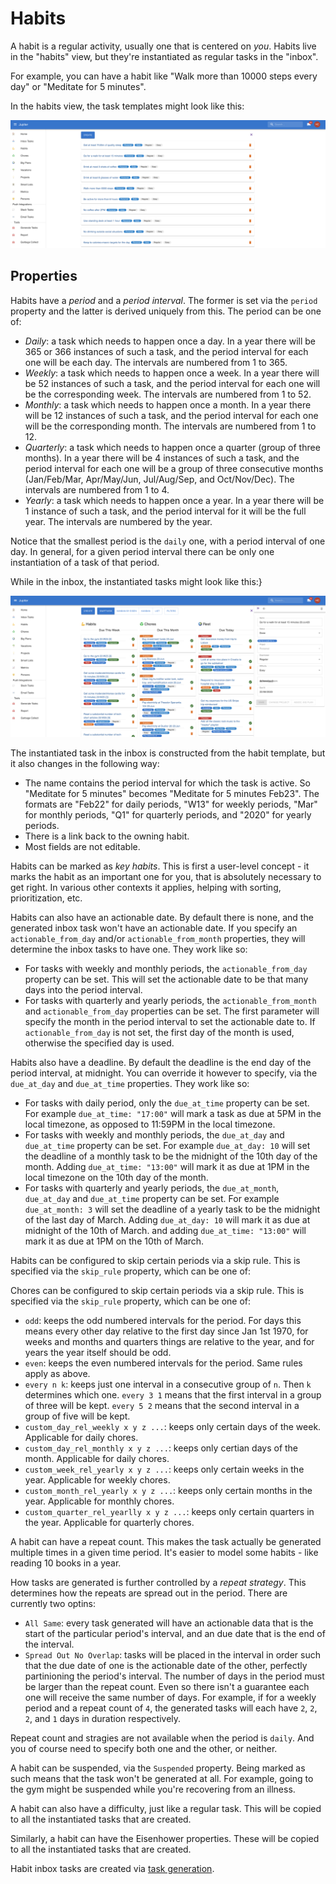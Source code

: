 # Habits

A habit is a regular activity, usually one that is centered on _you_. Habits live in the
"habits" view, but they're instantiated as regular tasks in the "inbox".

For example, you can have a habit like "Walk more than 10000 steps every day" or
"Meditate for 5 minutes".

In the habits view, the task templates might look like this:

![Habits Overview](../assets/habits-overview.png)

## Properties

Habits have a _period_ and a _period interval_. The former is set via the `period`
property and the latter is derived uniquely from this. The period can be one of:

* _Daily_: a task which needs to happen once a day. In a year there will be 365 or 366
  instances of such a task, and the period interval for each one will be each day. The
  intervals are numbered from 1 to 365.
* _Weekly_: a task which needs to happen once a week. In a year there will be 52
  instances of such a task, and the period interval for each one will be the corresponding
  week. The intervals are numbered from 1 to 52.
* _Monthly_: a task which needs to happen once a month. In a year there will be 12
  instances of such a task, and the period interval for each one will be the corresponding
  month. The intervals are numbered from 1 to 12.
* _Quarterly_: a task which needs to happen once a quarter (group of three months). In a
  year there will be 4 instances of such a task, and the period interval for each one will
  be a group of three consecutive months (Jan/Feb/Mar, Apr/May/Jun, Jul/Aug/Sep, and Oct/Nov/Dec).
  The intervals are numbered from 1 to 4.
* _Yearly_: a task which needs to happen once a year. In a year there will be 1 instance
  of such a task, and the period interval for it will be the full year. The intervals
  are numbered by the year.

Notice that the smallest period is the `daily` one, with a period interval of one day. In
general, for a given period interval there can be only one instantiation of a task of that
period.

While in the inbox, the instantiated tasks might look like this:}

![Inbox Task from Habit](../assets/habits-inbox-task.png)

The instantiated task in the inbox is constructed from the habit template, but
it also changes in the following way:

* The name contains the period interval for which the task is active. So "Meditate for 5 minutes"
  becomes "Meditate for 5 minutes Feb23". The formats are "Feb22" for daily periods,
  "W13" for weekly periods, "Mar" for monthly periods, "Q1" for quarterly periods,
  and "2020" for yearly periods.
* There is a link back to the owning habit.
* Most fields are not editable.

Habits can be marked as _key habits_. This is first a user-level concept - it marks
the habit as an important one for you, that is absolutely necessary to get right. In
various other contexts it applies, helping with sorting, prioritization, etc.

Habits can also have an actionable date. By default there is none, and the generated
inbox task won't have an actionable date. If you specify an `actionable_from_day` and/or
`actionable_from_month` properties, they will determine the inbox tasks to have one. They work like
so:

* For tasks with weekly and monthly periods, the `actionable_from_day` property can be set. This
  will set the actionable date to be that many days into the period interval.
* For tasks with quarterly and yearly periods, the `actionable_from_month` and `actionable_from_day`
  properties can be set. The first parameter will specify the month in the period interval to
  set the actionable date to. If `actionable_from_day` is not set, the first day of the month is
  used, otherwise the specified day is used.

Habits also have a deadline. By default the deadline is the end day of the period
interval, at midnight. You can override it however to specify, via the `due_at_day` and
`due_at_time` properties. They work like so:

* For tasks with daily period, only the `due_at_time` property can be set. For example
  `due_at_time: "17:00"` will mark a task as due at 5PM in the local timezone, as opposed
  to 11:59PM in the local timezone.
* For tasks with weekly and monthly periods, the `due_at_day` and `due_at_time` property
  can be set. For example `due_at_day: 10` will set the deadline of a monthly task
  to be the midnight of the 10th day of the month. Adding `due_at_time: "13:00"` will
  mark it as due at 1PM in the local timezone on the 10th day of the month.
* For tasks with quarterly and yearly periods, the `due_at_month`, `due_at_day` and
  `due_at_time` property can be set. For example `due_at_month: 3` will set the deadline
  of a yearly task to be the midnight of the last day of March. Adding `due_at_day: 10`
  will mark it as due at midnight of the 10th of March. and adding `due_at_time: "13:00"`
  will mark it as due at 1PM on the 10th of March.

Habits can be configured to skip certain periods via a skip rule. This is
specified via the `skip_rule` property, which can be one of:

Chores can be configured to skip certain periods via a skip rule. This is
specified via the `skip_rule` property, which can be one of:

* `odd`: keeps the odd numbered intervals for the period. For days
  this means every other day relative to the first day since Jan 1st 1970,
  for weeks and months and quarters things are relative to the year,
  and for years the year itself should be odd.
* `even`: keeps the even numbered intervals for the period. Same rules apply as above.
* `every n k`: keeps just one interval in a consecutive group of `n`.
  Then `k` determines which one. `every 3 1` means that the first interval
  in a group of three will be kept. `every 5 2` means that the second
  interval in a group of five will be kept.
* `custom_day_rel_weekly x y z ...`: keeps only certain days of the week.
  Applicable for daily chores.
* `custom_day_rel_monthly x y z ...`: keeps only certian days of the month.
  Applicable for daily chores.
* `custom_week_rel_yearly x y z ...`: keeps only certain weeks in the year.
  Applicable for weekly chores.
* `custom_month_rel_yearly x y z ...`: keeps only certain months in the
  year. Applicable for monthly chores.
* `custom_quarter_rel_yearlly x y z ...`: keeps only certain quarters
  in the year. Applicable for quarterly chores.

A habit can have a repeat count. This makes the task actually be generated multiple times
in a given time period. It's easier to model some habits - like reading 10 books in a year.

How tasks are generated is further controlled by a _repeat strategy_. This determines how
the repeats are spread out in the period. There are currently two optins:

* `All Same`: every task generated will have an actionable data that is the start of the
  particular period's interval, and an due date that is the end of the interval.
* `Spread Out No Overlap`: tasks will be placed in the interval in order such that the
  due date of one is the actionable date of the other, perfectly partinioning the period's
  interval. The number of days in the period must be larger than the repeat count. Even so
  there isn't a guarantee each one will receive the same number of days. For example, if
  for a weekly period and a repeat count of `4`, the generated tasks will each have
  `2`, `2`, `2`, and `1` days in duration respectively.

Repeat count and stragies are not available when the period is `daily`. And you of
course need to specify both one and the other, or neither.

A habit can be suspended, via the `Suspended` property. Being marked as such means
that the task won't be generated at all. For example, going to the gym might be suspended while
you're recovering from an illness.

A habit can also have a difficulty, just like a regular task. This will be copied
to all the instantiated tasks that are created.

Similarly, a habit can have the Eisenhower properties. These will be copied to
all the instantiated tasks that are created.

Habit inbox tasks are created via [task generation](tasks-generation.md).
